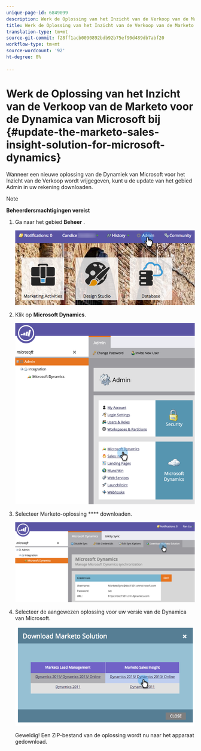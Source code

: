 ```yaml
---
unique-page-id: 6849099
description: Werk de Oplossing van het Inzicht van de Verkoop van de Marketo voor de Dynamiek van Microsoft bij - Marketo Docs - de Documentatie van het Product
title: Werk de Oplossing van het Inzicht van de Verkoop van de Marketo voor de Dynamica van Microsoft bij
translation-type: tm+mt
source-git-commit: f28ff1acb0090892bdb92b75ef90d489db7abf20
workflow-type: tm+mt
source-wordcount: '92'
ht-degree: 0%

---
```



# Werk de Oplossing van het Inzicht van de Verkoop van de Marketo voor de Dynamica van Microsoft bij {#update-the-marketo-sales-insight-solution-for-microsoft-dynamics}

Wanneer een nieuwe oplossing van de Dynamiek van Microsoft voor het Inzicht van de Verkoop wordt vrijgegeven, kunt u de update van het gebied Admin in uw rekening downloaden.

>[!NOTE]
>
>**Beheerdersmachtigingen vereist**

1. Ga naar het gebied **Beheer** .

   ![](assets/mainnavhand.png)

1. Klik op **Microsoft Dynamics**.

   ![](assets/image2015-3-16-10-3a51-3a25.png)

1. Selecteer Marketo-oplossing **** downloaden.

   ![](assets/image2015-3-16-10-3a52-3a1.png)

1. Selecteer de aangewezen oplossing voor uw versie van de Dynamica van Microsoft.

   ![](assets/image2015-3-16-16-3a29-3a32.png)

   Geweldig! Een ZIP-bestand van de oplossing wordt nu naar het apparaat gedownload.


